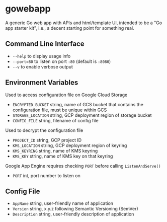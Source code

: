 # gowebapp

A generic Go web app with APIs and html/template UI, intended to be a "Go app starter kit", i.e., a decent starting point for something real.

## Command Line Interface

- `--help` to display usage info
- `--port=80` to listen on port `:80` (default is `:8080`)
- `--v` to enable verbose output

## Environment Variables

Used to access configuration file on Google Cloud Storage

- `ENCRYPTED_BUCKET` string, name of GCS bucket that contains the configuration file, must be unique within GCS
- `STORAGE_LOCATION` string, GCP deployment region of storage bucket
- `CONFIG_FILE` string, filename of config file

Used to decrypt the configuration file

- `PROJECT_ID` string, GCP project ID
- `KMS_LOCATION` string, GCP deployment region of keyring
- `KMS_KEYRING` string, name of KMS keyring
- `KMS_KEY` string, name of KMS key on that keyring

Google App Engine requires checking `PORT` before calling `ListenAndServe()`

- `PORT` int, port number to listen on

## Config File

- `AppName` string, user-friendly name of application
- `Version` string, x.y.z following Semantic Versioning (SemVer)
- `Description` string, user-friendly description of application
